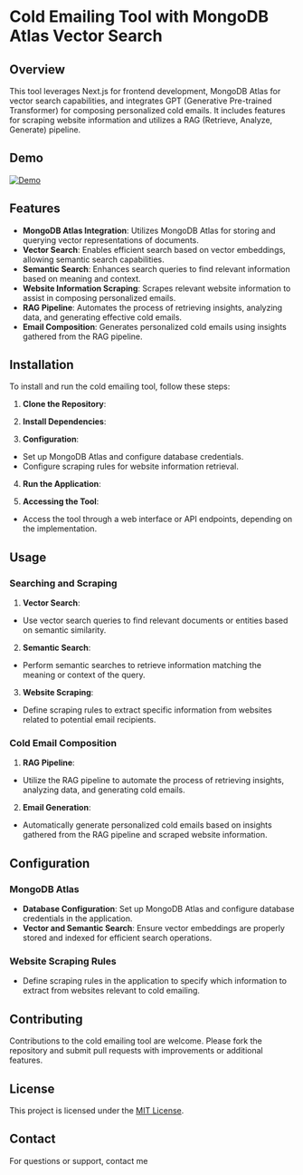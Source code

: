 # Cold Emailing Tool with MongoDB Atlas Vector Search

## Overview

This tool leverages Next.js for frontend development, MongoDB Atlas for vector search capabilities, and integrates GPT (Generative Pre-trained Transformer) for composing personalized cold emails. It includes features for scraping website information and utilizes a RAG (Retrieve, Analyze, Generate) pipeline.

## Demo
[![Demo](https://docs.google.com/presentation/d/1eku19Ktid-y8YvABAvnZQdpmZO1gk2LfakjBpQzYARY/edit?usp=sharing)](https://docs.google.com/presentation/d/1eku19Ktid-y8YvABAvnZQdpmZO1gk2LfakjBpQzYARY/edit?usp=sharing)


## Features

- **MongoDB Atlas Integration**: Utilizes MongoDB Atlas for storing and querying vector representations of documents.
- **Vector Search**: Enables efficient search based on vector embeddings, allowing semantic search capabilities.
- **Semantic Search**: Enhances search queries to find relevant information based on meaning and context.
- **Website Information Scraping**: Scrapes relevant website information to assist in composing personalized emails.
- **RAG Pipeline**: Automates the process of retrieving insights, analyzing data, and generating effective cold emails.
- **Email Composition**: Generates personalized cold emails using insights gathered from the RAG pipeline.

## Installation

To install and run the cold emailing tool, follow these steps:

1. **Clone the Repository**:

2. **Install Dependencies**:

3. **Configuration**:
- Set up MongoDB Atlas and configure database credentials.
- Configure scraping rules for website information retrieval.

4. **Run the Application**:

5. **Accessing the Tool**:
- Access the tool through a web interface or API endpoints, depending on the implementation.

## Usage

### Searching and Scraping

1. **Vector Search**:
- Use vector search queries to find relevant documents or entities based on semantic similarity.

2. **Semantic Search**:
- Perform semantic searches to retrieve information matching the meaning or context of the query.

3. **Website Scraping**:
- Define scraping rules to extract specific information from websites related to potential email recipients.

### Cold Email Composition

1. **RAG Pipeline**:
- Utilize the RAG pipeline to automate the process of retrieving insights, analyzing data, and generating cold emails.

2. **Email Generation**:
- Automatically generate personalized cold emails based on insights gathered from the RAG pipeline and scraped website information.

## Configuration

### MongoDB Atlas

- **Database Configuration**: Set up MongoDB Atlas and configure database credentials in the application.
- **Vector and Semantic Search**: Ensure vector embeddings are properly stored and indexed for efficient search operations.

### Website Scraping Rules

- Define scraping rules in the application to specify which information to extract from websites relevant to cold emailing.

## Contributing

Contributions to the cold emailing tool are welcome. Please fork the repository and submit pull requests with improvements or additional features.

## License

This project is licensed under the [MIT License](LICENSE).

## Contact

For questions or support, contact me
